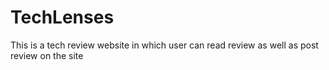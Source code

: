 # TechLenses
This is a tech review website in which user can read review as well as post review on the site
